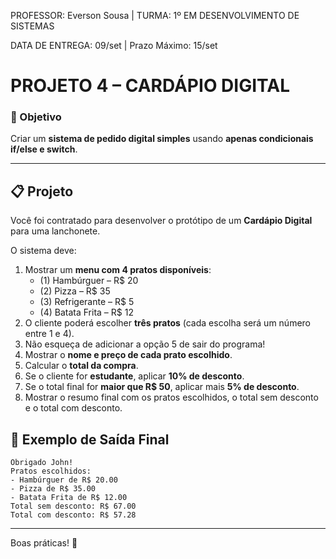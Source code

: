 PROFESSOR: Everson Sousa | TURMA: 1º EM DESENVOLVIMENTO DE SISTEMAS

DATA DE ENTREGA: 09/set | Prazo Máximo: 15/set

# PROJETO 4 – CARDÁPIO DIGITAL

### 🎯 Objetivo

Criar um **sistema de pedido digital simples** usando **apenas condicionais if/else e switch**.

---

## 📋 Projeto

Você foi contratado para desenvolver o protótipo de um **Cardápio Digital** para uma lanchonete.

O sistema deve:

1. Mostrar um **menu com 4 pratos disponíveis**:
    - (1) Hambúrguer – R$ 20
    - (2) Pizza – R$ 35
    - (3) Refrigerante – R$ 5
    - (4) Batata Frita – R$ 12
2. O cliente poderá escolher **três pratos** (cada escolha será um número entre 1 e 4).
3. Não esqueça de adicionar a opção 5 de sair do programa!
4. Mostrar o **nome e preço de cada prato escolhido**.
5. Calcular o **total da compra**.
6. Se o cliente for **estudante**, aplicar **10% de desconto**.
7. Se o total final for **maior que R$ 50**, aplicar mais **5% de desconto**.
8. Mostrar o resumo final com os pratos escolhidos, o total sem desconto e o total com desconto.

## 📌 Exemplo de Saída Final

```
Obrigado John!
Pratos escolhidos:
- Hambúrguer de R$ 20.00
- Pizza de R$ 35.00
- Batata Frita de R$ 12.00
Total sem desconto: R$ 67.00
Total com desconto: R$ 57.28
```

---

Boas práticas! 🤙
